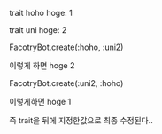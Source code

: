 trait hoho
 hoge: 1

trait uni
 hoge: 2


FacotryBot.create(:hoho, :uni2)

이렇게 하면 hoge 2

FacotryBot.create(:uni2, :hoho)

이렇게하면 hoge 1

즉 trait을 뒤에 지정한값으로 최종 수정된다..